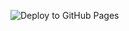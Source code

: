 ![Deploy to GitHub Pages](https://github.com/cup2of2tea/cloudoftea/workflows/Deploy%20to%20GitHub%20Pages/badge.svg)